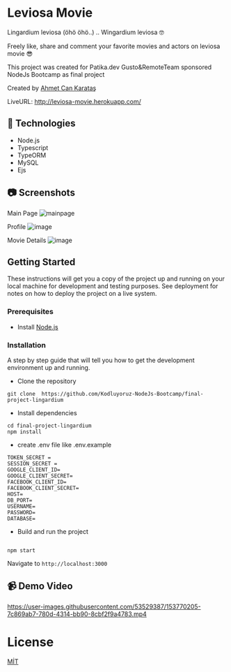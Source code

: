 # Leviosa Movie

Lingardium leviosa (öhö öhö..) .. Wingardium leviosa 🤓

Freely like, share and comment your favorite movies and actors on leviosa movie 😎

This project was created for Patika.dev Gusto&RemoteTeam sponsored NodeJs Bootcamp as final project

Created by <a href='https://github.com/lingardium'>Ahmet Can Karataş</a>

LiveURL: http://leviosa-movie.herokuapp.com/

## **🔎 Technologies**

- Node.js
- Typescript
- TypeORM
- MySQL
- Ejs

## 📷 Screenshots

Main Page
![mainpage](https://user-images.githubusercontent.com/53529387/153769060-2e4bd273-74cc-4c80-921d-f64f466d7503.gif)

Profile
![image](https://user-images.githubusercontent.com/53529387/153769888-e41a494a-de2e-4ce4-8671-ee6f3d1ad450.png)

Movie Details
![image](https://user-images.githubusercontent.com/53529387/153769917-8a9695be-a42a-413c-a680-77c5ce993c91.png)

## Getting Started

These instructions will get you a copy of the project up and running on your local machine for development and testing purposes. See deployment for notes on how to deploy the project on a live system.

### Prerequisites

- Install [Node.js](https://nodejs.org/en/)

### Installation

A step by step guide that will tell you how to get the development environment up and running.

- Clone the repository

```
git clone  https://github.com/Kodluyoruz-NodeJs-Bootcamp/final-project-lingardium
```

- Install dependencies

```
cd final-project-lingardium
npm install
```

- create .env file like .env.example

```env
TOKEN_SECRET =
SESSION_SECRET =
GOOGLE_CLIENT_ID=
GOOGLE_CLIENT_SECRET=
FACEBOOK_CLIENT_ID=
FACEBOOK_CLIENT_SECRET=
HOST=
DB_PORT=
USERNAME=
PASSWORD=
DATABASE=
```

- Build and run the project

```

npm start

```

Navigate to `http://localhost:3000`

## 📹 Demo Video

https://user-images.githubusercontent.com/53529387/153770205-7c869ab7-780d-4314-bb90-8cbf2f9a4783.mp4

# License

[MİT](https://choosealicense.com/licenses/mit/)
